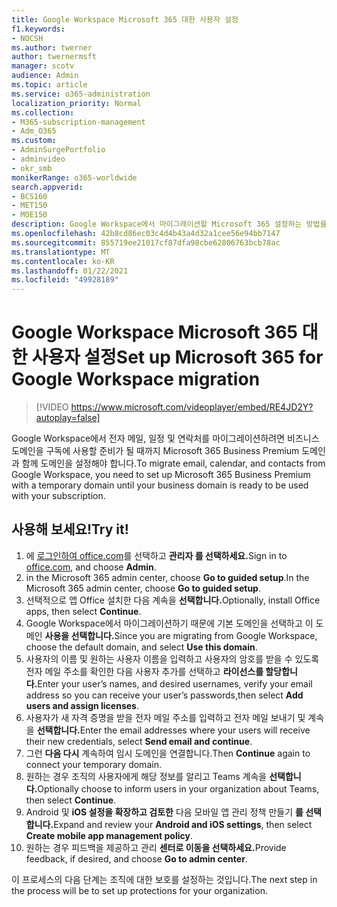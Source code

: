 ```yaml
---
title: Google Workspace Microsoft 365 대한 사용자 설정
f1.keywords:
- NOCSH
ms.author: twerner
author: twernermsft
manager: scotv
audience: Admin
ms.topic: article
ms.service: o365-administration
localization_priority: Normal
ms.collection:
- M365-subscription-management
- Adm_O365
ms.custom:
- AdminSurgePortfolio
- adminvideo
- okr_smb
monikerRange: o365-worldwide
search.appverid:
- BCS160
- MET150
- MOE150
description: Google Workspace에서 마이그레이션할 Microsoft 365 설정하는 방법을 알아보고
ms.openlocfilehash: 42b8cd86ec03c4d4b43a4d32a1cee56e94bb7147
ms.sourcegitcommit: 855719ee21017cf87dfa98cbe62806763bcb78ac
ms.translationtype: MT
ms.contentlocale: ko-KR
ms.lasthandoff: 01/22/2021
ms.locfileid: "49928189"
---
```

# <a name="set-up-microsoft-365-for-google-workspace-migration"></a><span data-ttu-id="13651-103">Google Workspace Microsoft 365 대한 사용자 설정</span><span class="sxs-lookup"><span data-stu-id="13651-103">Set up Microsoft 365 for Google Workspace migration</span></span>

> [!VIDEO https://www.microsoft.com/videoplayer/embed/RE4JD2Y?autoplay=false]

<span data-ttu-id="13651-104">Google Workspace에서 전자 메일, 일정 및 연락처를 마이그레이션하려면 비즈니스 도메인을 구독에 사용할 준비가 될 때까지 Microsoft 365 Business Premium 도메인과 함께 도메인을 설정해야 합니다.</span><span class="sxs-lookup"><span data-stu-id="13651-104">To migrate email, calendar, and contacts from Google Workspace, you need to set up Microsoft 365 Business Premium with a temporary domain until your business domain is ready to be used with your subscription.</span></span>

## <a name="try-it"></a><span data-ttu-id="13651-105">사용해 보세요!</span><span class="sxs-lookup"><span data-stu-id="13651-105">Try it!</span></span> 

1. <span data-ttu-id="13651-106">에 [로그인하여 office.com](https://office.com)를 선택하고 **관리자 를 선택하세요.**</span><span class="sxs-lookup"><span data-stu-id="13651-106">Sign in to [office.com](https://office.com),  and choose **Admin**.</span></span>
1. <span data-ttu-id="13651-107">in the Microsoft 365 admin center, choose **Go to guided setup**.</span><span class="sxs-lookup"><span data-stu-id="13651-107">In the Microsoft 365 admin center, choose **Go to guided setup**.</span></span> 
1. <span data-ttu-id="13651-108">선택적으로 앱 Office 설치한 다음 계속을 **선택합니다.**</span><span class="sxs-lookup"><span data-stu-id="13651-108">Optionally, install Office apps, then select **Continue**.</span></span> 
1. <span data-ttu-id="13651-109">Google Workspace에서 마이그레이션하기 때문에 기본 도메인을 선택하고 이 도메인 **사용을 선택합니다.**</span><span class="sxs-lookup"><span data-stu-id="13651-109">Since you are migrating from Google Workspace, choose the default domain, and select **Use this domain**.</span></span> 
1. <span data-ttu-id="13651-110">사용자의 이름 및 원하는 사용자 이름을 입력하고 사용자의 암호를 받을 수 있도록 전자 메일 주소를 확인한 다음 사용자 추가를 선택하고 **라이선스를 할당합니다.**</span><span class="sxs-lookup"><span data-stu-id="13651-110">Enter your user’s names, and desired usernames, verify your email address so you can receive your user’s passwords,then select **Add users and assign licenses**.</span></span> 
1. <span data-ttu-id="13651-111">사용자가 새 자격 증명을 받을 전자 메일 주소를 입력하고 전자 메일 보내기 및 계속을 **선택합니다.**</span><span class="sxs-lookup"><span data-stu-id="13651-111">Enter the email addresses where your users will receive their new credentials, select **Send email and continue**.</span></span>
1. <span data-ttu-id="13651-112">그런 **다음 다시** 계속하여 임시 도메인을 연결합니다.</span><span class="sxs-lookup"><span data-stu-id="13651-112">Then **Continue** again to connect your temporary domain.</span></span> 
1. <span data-ttu-id="13651-113">원하는 경우 조직의 사용자에게 해당 정보를 알리고 Teams 계속을 **선택합니다.**</span><span class="sxs-lookup"><span data-stu-id="13651-113">Optionally choose to inform users in your organization about Teams, then select **Continue**.</span></span>
1. <span data-ttu-id="13651-114">Android 및 **iOS 설정을 확장하고 검토한** 다음 모바일 앱 관리 정책 만들기 **를 선택합니다.**</span><span class="sxs-lookup"><span data-stu-id="13651-114">Expand and review your **Android and iOS settings**, then select **Create mobile app management policy**.</span></span>
1. <span data-ttu-id="13651-115">원하는 경우 피드백을 제공하고 관리 **센터로 이동을 선택하세요.**</span><span class="sxs-lookup"><span data-stu-id="13651-115">Provide feedback, if desired, and choose **Go to admin center**.</span></span>

<span data-ttu-id="13651-116">이 프로세스의 다음 단계는 조직에 대한 보호를 설정하는 것입니다.</span><span class="sxs-lookup"><span data-stu-id="13651-116">The next step in the process will be to set up protections for your organization.</span></span>